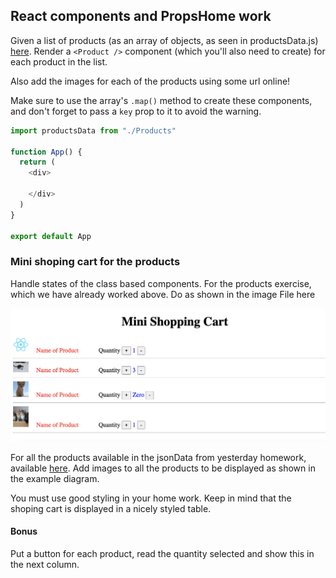 ## React components and PropsHome work


Given a list of products (as an array of objects, as seen in productsData.js) [here](Labs/ProductsJSONData/products.js).
Render a `<Product />` component (which you'll also need to create) for each product in the list.

Also add the images for each of the products using some url online!

Make sure to use the array's `.map()` method to create these components, and 
don't forget to pass a `key` prop to it to avoid the warning.


```js
import productsData from "./Products"

function App() {
  return (
    <div>
        
    </div>
  )
}

export default App
```
### Mini shoping cart for the products

Handle states of the class based components. 
For the products exercise, which we have already worked above.
Do as shown in the image File here

![](MiniShopingCart.png)

For all the products available in the jsonData from yesterday homework, available [here](products.js). Add images to all the products to be displayed as shown in the example diagram.

You must use good styling in your home work. Keep in mind that the shoping cart is displayed in a nicely styled table. 

#### Bonus
Put a button for each product, read the quantity selected and show this in the next column.